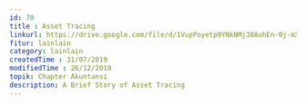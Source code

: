 ```yaml
---
id: 70
title : Asset Tracing
linkurl: https://drive.google.com/file/d/1VupPoyetp9YNkNMj38AuhEn-0j-mXPZQ/view?usp=sharing
fitur: lainlain
category: lainlain
createdTime : 31/07/2019
modifiedTime : 26/12/2019
topik: Chapter Akuntansi
description: A Brief Story of Asset Tracing
---
```

